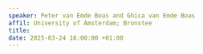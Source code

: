 ```yaml
---
speaker: Peter van Emde Boas and Ghica van Emde Boas
affil: University of Amsterdam; Bronstee
title: 
date: 2025-03-24 16:00:00 +01:00
---
```


